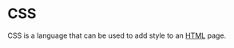# CSS

CSS is a language that can be used to add style to an [HTML](https://en.wikipedia.org/wiki/HTML) page.